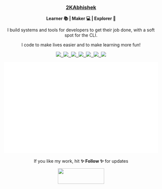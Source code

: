 <div align="center">
    <h3> <a href="https://2kabhishek.github.io/links" target="_blank">2KAbhishek </a> </h3>
    <p> <b> Learner 📚 | Maker 💻 | Explorer 🔎 </b> </p>
    <p> I build systems and tools for developers to get their job done, with a soft spot for the CLI.</p>
    <p> I code to make lives easier and to make learning more fun! </p>
    <p align="center">
        <kbd>
            <a href="mailto:iam2kabhishek@gmail.com" target="_blank" title="Mail">
                <img src="https://img.shields.io/badge/-Mail-ff4500?style=flat&logo=gmail&logoColor=white" />
            </a>
            <a href="https://2kabhishek.github.io/projects" target="_blank" title="Blog"><img
                    src="https://img.shields.io/badge/-Projects-3a3a3a?style=flat&logo=github&logoColor=white" />
            </a>
            <a href="https://2kabhishek.github.io/blog" target="_blank" title="Blog"><img
                    src="https://img.shields.io/badge/-Blog-ff8800?style=flat&logo=blogger&logoColor=white" />
            </a>
            <a href="https://youtube.com/c/2KAbhishek" target="_blank" title="YouTube - 2KAbhishek">
                <img src="https://img.shields.io/badge/-2KAbhishek-ff0000?style=flat&logo=youtube&logoColor=white" />
            </a>
            <a href="https://X.com/2kabhishek" target="_blank" title="Twitter - 2KAbhishek">
                <img src="https://img.shields.io/badge/-2KAbhishek-00acee?style=flat&logo=X&logoColor=white" />
            </a>
            <a href="https://www.instagram.com/iam2KAbhishek" target="_blank" title="Instagram - iam2KAbhishek">
                <img src="https://img.shields.io/badge/-iam2kabhishek-d8226b?style=flat&logo=instagram&logoColor=white" />
            </a>
            <a href="https://2kabhishek.github.io/links" target="_blank" title="More Links">
                <img src="https://img.shields.io/badge/-More-09b43a?style=flat&logo=linkfire&logoColor=white" />
            </a>
        </kbd>
    </p>
    <a href="https://2kabhishek.github.io/projects" target="_blank" title="GitHub metrics!">
        <img width="500" src="https://raw.githubusercontent.com/2KAbhishek/2KAbhishek/master/assets/gen/metrics.svg" />
    </a>
    <p> If you like my work, hit <b>✨ Follow ✨</b> for updates </p>
    <a href="https://www.buymeacoffee.com/2KAbhishek">
  <img src="https://img.buymeacoffee.com/button-api/?text=Buy me a coffee&emoji=&slug=2KAbhishek&button_colour=5F7FFF&font_colour=ffffff&font_family=Lato&outline_colour=000000&coffee_colour=FFDD00"
       width="150" height="50" /></a>
</div>

